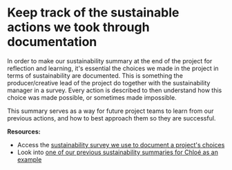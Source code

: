 # Keep track of the sustainable actions we took through documentation

In order to make our sustainability summary at the end of the project for reflection and learning, it's essential the choices we made in the project in terms of sustainability are documented. This is something the producer/creative lead of the project do together with the sustainability manager in a survey. Every action is described to then understand how this choice was made possible, or sometimes made impossible. 

This summary serves as a way for future project teams to learn from our previous actions, and how to best approach them so they are successful. 

**Resources:** 

- Access the [sustainability survey we use to document a project's choices](https://forms.gle/eSQ1SFZ2MmervDDj6)
- Look into [one of our previous sustainability summaries for Chloé as an example](https://docs.google.com/presentation/d/1D70xTrXqYYzHkhPb4nrFeWHu0P32eH4c4LWG3eMWKbs/edit)
